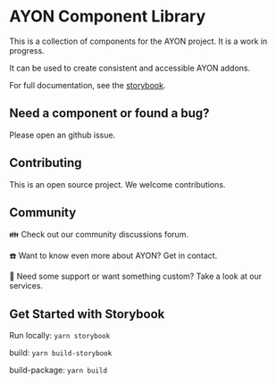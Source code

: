 # AYON Component Library

This is a collection of components for the AYON project. It is a work in progress.

It can be used to create consistent and accessible AYON addons.

For full documentation, see the [storybook](https://ayon.ynput.io/storybook).

## Need a component or found a bug?

Please open an github issue.

## Contributing

This is an open source project. We welcome contributions.

## Community

👪 Check out our community discussions forum.

☎️ Want to know even more about AYON? Get in contact.

🙋 Need some support or want something custom? Take a look at our services.

## Get Started with Storybook

Run locally: `yarn storybook`

build: `yarn build-storybook`

build-package: `yarn build`